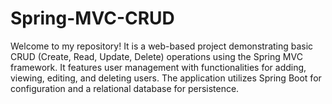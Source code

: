 # Spring-MVC-CRUD
Welcome to my repository! It is a web-based project demonstrating basic CRUD (Create, Read, Update, Delete) operations using the Spring MVC framework. It features user management with functionalities for adding, viewing, editing, and deleting users. The application utilizes Spring Boot for configuration and a relational database for persistence.
